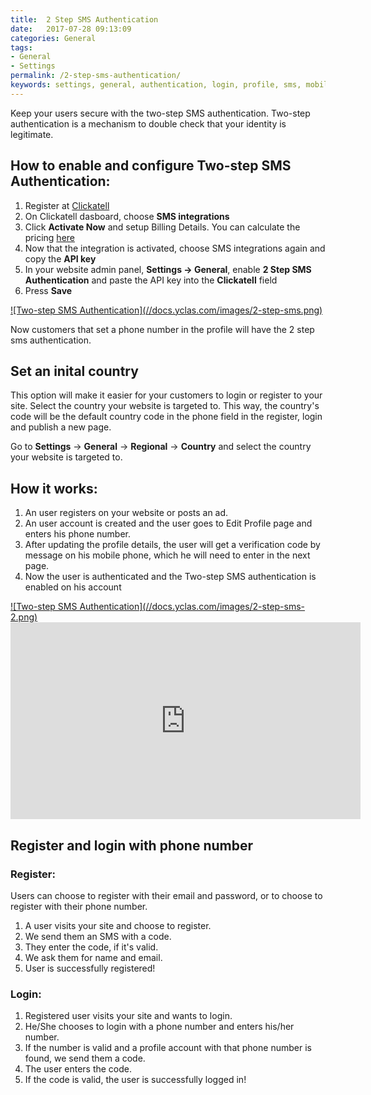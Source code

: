 ```yaml
---
title:  2 Step SMS Authentication
date:   2017-07-28 09:13:09
categories: General
tags: 
- General
- Settings
permalink: /2-step-sms-authentication/
keywords: settings, general, authentication, login, profile, sms, mobile, password, register
---
```

Keep your users secure with the two-step SMS authentication. Two-step authentication is a mechanism to double check that your identity is legitimate.

## How to enable and configure Two-step SMS Authentication:

1. Register at [Clickatell](https://www.clickatell.com)
2. On Clickatell dasboard, choose **SMS integrations** 
3. Click **Activate Now** and setup Billing Details. You can calculate the pricing [here](https://www.clickatell.com/pricing-and-coverage/message-pricing/#step-1)
4. Now that the integration is activated, choose SMS integrations again and copy the **API key**
5. In your website admin panel, **Settings -> General**, enable **2 Step SMS Authentication** and paste the API key into the **Clickatell** field
6. Press **Save**

<a href="//docs.yclas.com/images/2-step-sms.png" class="thumbnail gallery-item" data-gallery>
![Two-step SMS Authentication](//docs.yclas.com/images/2-step-sms.png)
</a>

Now customers that set a phone number in the profile will have the 2 step sms authentication.

## Set an inital country

This option will make it easier for your customers to login or register to your site. Select the country your website is targeted to. This way, the country's code will be the default country code in the phone field in the register, login and publish a new page. 

Go to **Settings** -> **General** -> **Regional** -> **Country** and select the country your website is targeted to.

## How it works:

1. An user registers on your website or posts an ad.
2. An user account is created and the user goes to Edit Profile page and enters his phone number.
3. After updating the profile details, the user will get a verification code by message on his mobile phone, which he will need to enter in the next page.
4. Now the user is authenticated and the Two-step SMS authentication is enabled on his account

<a href="//docs.yclas.com/images/2-step-sms-2.png" class="thumbnail gallery-item" data-gallery>
![Two-step SMS Authentication](//docs.yclas.com/images/2-step-sms-2.png)
</a>

<iframe width="560" height="315" src="https://www.youtube.com/embed/F2F-SYsWfz0" frameborder="0" allow="accelerometer; autoplay; encrypted-media; gyroscope; picture-in-picture" allowfullscreen></iframe>


## Register and login with phone number

### Register:

Users can choose to register with their email and password, or to choose to register with their phone number.

1. A user visits your site and choose to register.
2. We send them an SMS with a code.
3. They enter the code, if it's valid.
4. We ask them for name and email.
5. User is successfully registered!

### Login:

1. Registered user visits your site and wants to login.
2. He/She chooses to login with a phone number and enters his/her number.
3. If the number is valid and a profile account with that phone number is found, we send them a code.
4. The user enters the code.
5. If the code is valid,  the user is successfully logged in! 
